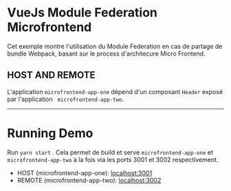 # VueJs Module Federation  Microfrontend

Cet exemple montre l'utilisation du Module Federation en cas de partage de bundle Webpack, basant sur le process d'architecure Micro Frontend. 

## HOST AND REMOTE

L'application `microfrontend-app-one` dépend d'un composant `Header` exposé par l'application  ` microfrontend-app-two`.

---

# Running Demo

Run `yarn start` . Cela permet de build et serve  `microfrontend-app-one` et `microfrontend-app-two` à la fois via les ports 3001 et 3002 respectivement.

- HOST (microfrontend-app-one): [localhost:3001](http://localhost:3001/)
- REMOTE (microfrontend-app-two): [localhost:3002](http://localhost:3002/)
